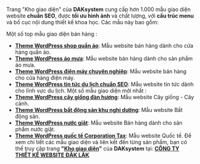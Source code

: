 Trang "Kho giao diện" của **DAKsystem** cung cấp hơn 1.000 mẫu giao diện website **chuẩn SEO**, được **tối ưu hình ảnh** và chất lượng, với **cấu trúc menu** và bố cục nội dung thiết kế khoa học. Các mẫu này bao gồm:


Một số top  mẫu giao diện bán hàng :

- **[Theme WordPress shop quần áo]()**: Mẫu website bán hàng dành cho cửa hàng quần áo.
- **[Theme WordPress áo mưa]()**: Mẫu website bán hàng dành cho sản phẩm áo mưa.
- **[Theme WordPress điện máy chuyên nghiệp]()**: Mẫu website bán hàng cho cửa hàng điện máy.
- **[Theme WordPress tin tức du lịch chuẩn SEO]()**: Mẫu website tin tức dành cho lĩnh vực du lịch.
  Một số mẫu giao diện mới nhất  :
- **[Theme WordPress cây giống đàn hương]()**: Mẫu website Cây giống - Cây cảnh.
- **[Theme WordPress bất động sản khu nghỉ dưỡng]()**: Mẫu website Bất động sản.
- **[Theme WordPress nước giặt]()**: Mẫu website Bán hàng dành cho sản phẩm nước giặt.
- **[Theme WordPress quốc tế Corporation Tax]()**: Mẫu website Quốc tế.
Để xem chi tiết các mẫu giao diện và liên kết đến từng sản phẩm, bạn có thể truy cập trang **"[Kho giao diện](https://www.daksystem.net/kho-giao-dien)"** của **DAKsystem** tại:
**[CÔNG TY THIẾT KẾ WEBSITE ĐĂK LĂK](https://www.daksystem.net)**
